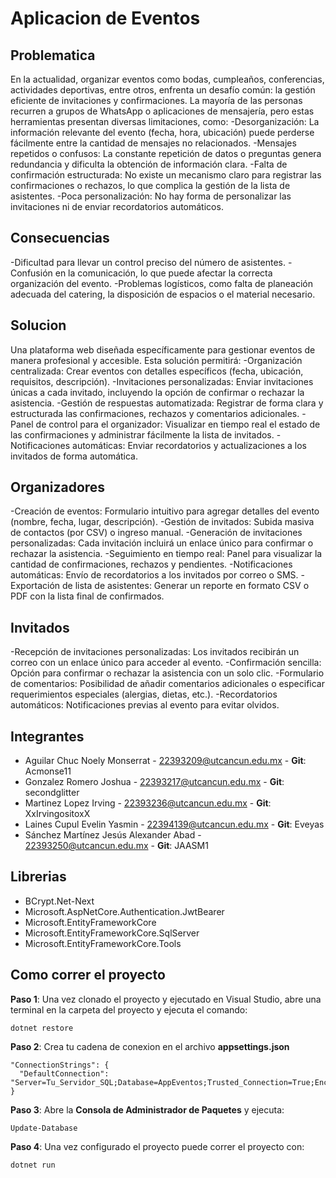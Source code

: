 # Aplicacion de Eventos

## **Problematica**
En la actualidad, organizar eventos como bodas, cumpleaños, conferencias, actividades deportivas, entre otros, enfrenta un desafío común: la gestión eficiente de invitaciones y confirmaciones.
La mayoría de las personas recurren a grupos de WhatsApp o aplicaciones de mensajería, pero estas herramientas presentan diversas limitaciones, como:
-Desorganización: La información relevante del evento (fecha, hora, ubicación) puede perderse fácilmente entre la cantidad de mensajes no relacionados.
-Mensajes repetidos o confusos: La constante repetición de datos o preguntas genera redundancia y dificulta la obtención de información clara.
-Falta de confirmación estructurada: No existe un mecanismo claro para registrar las confirmaciones o rechazos, lo que complica la gestión de la lista de asistentes.
-Poca personalización: No hay forma de personalizar las invitaciones ni de enviar recordatorios automáticos.
 ## **Consecuencias**
-Dificultad para llevar un control preciso del número de asistentes.
-Confusión en la comunicación, lo que puede afectar la correcta organización del evento.
-Problemas logísticos, como falta de planeación adecuada del catering, la disposición de espacios o el material necesario.
## **Solucion**
Una plataforma web diseñada específicamente para gestionar eventos de manera profesional y accesible.
Esta solución permitirá:
-Organización centralizada: Crear eventos con detalles específicos (fecha, ubicación, requisitos, descripción).
-Invitaciones personalizadas: Enviar invitaciones únicas a cada invitado, incluyendo la opción de confirmar o rechazar la asistencia.
-Gestión de respuestas automatizada: Registrar de forma clara y estructurada las confirmaciones, rechazos y comentarios adicionales.
-Panel de control para el organizador: Visualizar en tiempo real el estado de las confirmaciones y administrar fácilmente la lista de invitados.
-Notificaciones automáticas: Enviar recordatorios y actualizaciones a los invitados de forma automática.
## **Organizadores**
-Creación de eventos: Formulario intuitivo para agregar detalles del evento (nombre, fecha, lugar, descripción).
-Gestión de invitados: Subida masiva de contactos (por CSV) o ingreso manual.
-Generación de invitaciones personalizadas: Cada invitación incluirá un enlace único para confirmar o rechazar la asistencia.
-Seguimiento en tiempo real: Panel para visualizar la cantidad de confirmaciones, rechazos y pendientes.
-Notificaciones automáticas: Envío de recordatorios a los invitados por correo o SMS.
-Exportación de lista de asistentes: Generar un reporte en formato CSV o PDF con la lista final de confirmados.
## **Invitados**
-Recepción de invitaciones personalizadas: Los invitados recibirán un correo con un enlace único para acceder al evento.
-Confirmación sencilla: Opción para confirmar o rechazar la asistencia con un solo clic.
-Formulario de comentarios: Posibilidad de añadir comentarios adicionales o especificar requerimientos especiales (alergias, dietas, etc.).
-Recordatorios automáticos: Notificaciones previas al evento para evitar olvidos.

## **Integrantes**
- Aguilar Chuc Noely Monserrat - 22393209@utcancun.edu.mx - **Git**: Acmonse11
- Gonzalez Romero Joshua - 22393217@utcancun.edu.mx - **Git**: secondglitter
- Martinez Lopez Irving - 22393236@utcancun.edu.mx - **Git**: XxIrvingositoxX
- Laines Cupul Evelin Yasmin - 22394139@utcancun.edu.mx - **Git**: Eveyas
- Sánchez Martínez Jesús Alexander Abad - 22393250@utcancun.edu.mx - **Git**: JAASM1

## **Librerias**
- BCrypt.Net-Next
- Microsoft.AspNetCore.Authentication.JwtBearer
- Microsoft.EntityFrameworkCore
- Microsoft.EntityFrameworkCore.SqlServer
- Microsoft.EntityFrameworkCore.Tools

## **Como correr el proyecto**

**Paso 1**:
Una vez clonado el proyecto y ejecutado en Visual Studio, abre una terminal en la carpeta del proyecto y ejecuta el comando:
```
dotnet restore
```
**Paso 2**:
Crea tu cadena de conexion en el archivo **appsettings.json**
````
"ConnectionStrings": {
  "DefaultConnection": "Server=Tu_Servidor_SQL;Database=AppEventos;Trusted_Connection=True;Encrypt=False"
}
````
**Paso 3**:
Abre la **Consola de Administrador de Paquetes** y ejecuta:
````
Update-Database
````
**Paso 4**:
Una vez configurado el proyecto puede correr el proyecto con:
````
dotnet run
````

